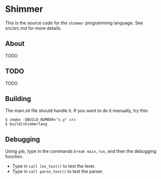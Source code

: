 # Shimmer
This is the source code for the `shimmer`
programming language.
See src/src.md for more details.

## About
TODO

## TODO
TODO

## Building
The main.sh file should handle it.
If you want to do it manually, try this:
```shell
$ cmake -DBUILD_NUMBER="x.y" src
$ build/shimmerlang
```

## Debugging
Using `gdb`, type in the commands
`break main`, `run`,
and then the debugging function.
* Type in `call lex_test()` to test the lexer.
* Type in `call parse_test()` to test the parser.
